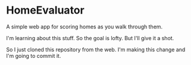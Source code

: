 HomeEvaluator
=============

A simple web app for scoring homes as you walk through them.

I'm learning about this stuff.  So the goal is lofty.  But I'll give it a shot.

So I just cloned this repository from the web.
I'm making this change and I'm going to commit it.
